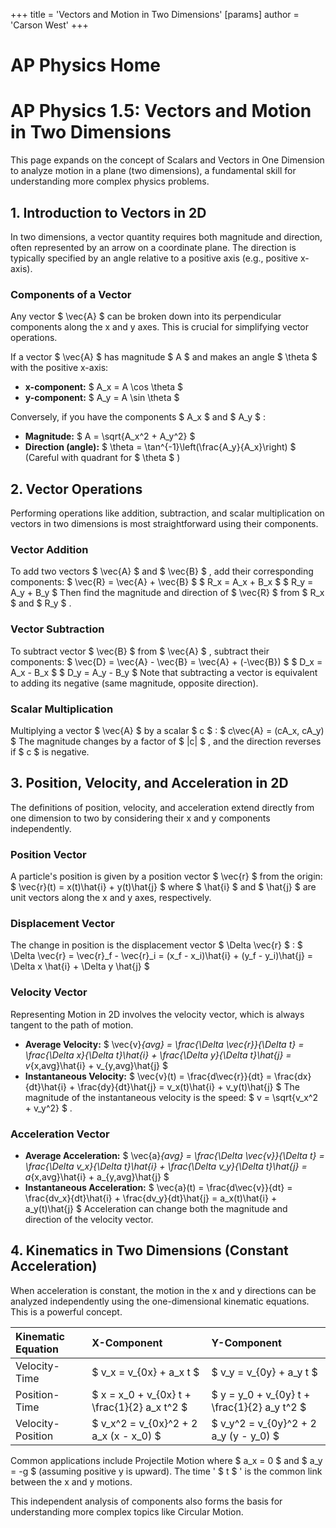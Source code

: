 +++
 title = 'Vectors and Motion in Two Dimensions'
[params]
	author = 'Carson West'
+++
# AP Physics Home
# AP Physics 1.5: Vectors and Motion in Two Dimensions

This page expands on the concept of Scalars and Vectors in One Dimension to analyze motion in a plane (two dimensions), a fundamental skill for understanding more complex physics problems.

## 1. Introduction to Vectors in 2D

In two dimensions, a vector quantity requires both magnitude and direction, often represented by an arrow on a coordinate plane. The direction is typically specified by an angle relative to a positive axis (e.g., positive x-axis).

### Components of a Vector
Any vector  $ \vec{A} $  can be broken down into its perpendicular components along the x and y axes. This is crucial for simplifying vector operations.

If a vector  $ \vec{A} $  has magnitude  $ A $  and makes an angle  $ \theta $  with the positive x-axis:
*   **x-component:**  $ A_x = A \cos \theta $ 
*   **y-component:**  $ A_y = A \sin \theta $ 

Conversely, if you have the components  $ A_x $  and  $ A_y $ :
*   **Magnitude:**  $ A = \sqrt{A_x^2 + A_y^2} $ 
*   **Direction (angle):**  $ \theta = \tan^{-1}\left(\frac{A_y}{A_x}\right) $  (Careful with quadrant for  $ \theta $ )

## 2. Vector Operations

Performing operations like addition, subtraction, and scalar multiplication on vectors in two dimensions is most straightforward using their components.

### Vector Addition
To add two vectors  $ \vec{A} $  and  $ \vec{B} $ , add their corresponding components:
 $  \vec{R} = \vec{A} + \vec{B}  $ 
 $  R_x = A_x + B_x  $ 
 $  R_y = A_y + B_y  $ 
Then find the magnitude and direction of  $ \vec{R} $  from  $ R_x $  and  $ R_y $ .

### Vector Subtraction
To subtract vector  $ \vec{B} $  from  $ \vec{A} $ , subtract their components:
 $  \vec{D} = \vec{A} - \vec{B} = \vec{A} + (-\vec{B})  $ 
 $  D_x = A_x - B_x  $ 
 $  D_y = A_y - B_y  $ 
Note that subtracting a vector is equivalent to adding its negative (same magnitude, opposite direction).

### Scalar Multiplication
Multiplying a vector  $ \vec{A} $  by a scalar  $ c $ :
 $  c\vec{A} = (cA_x, cA_y)  $ 
The magnitude changes by a factor of  $ |c| $ , and the direction reverses if  $ c $  is negative.

## 3. Position, Velocity, and Acceleration in 2D

The definitions of position, velocity, and acceleration extend directly from one dimension to two by considering their x and y components independently.

### Position Vector
A particle's position is given by a position vector  $ \vec{r} $  from the origin:
 $  \vec{r}(t) = x(t)\hat{i} + y(t)\hat{j}  $ 
where  $ \hat{i} $  and  $ \hat{j} $  are unit vectors along the x and y axes, respectively.

### Displacement Vector
The change in position is the displacement vector  $ \Delta \vec{r} $ :
 $  \Delta \vec{r} = \vec{r}_f - \vec{r}_i = (x_f - x_i)\hat{i} + (y_f - y_i)\hat{j} = \Delta x \hat{i} + \Delta y \hat{j}  $ 

### Velocity Vector
Representing Motion in 2D involves the velocity vector, which is always tangent to the path of motion.
*   **Average Velocity:**
     $  \vec{v}_{avg} = \frac{\Delta \vec{r}}{\Delta t} = \frac{\Delta x}{\Delta t}\hat{i} + \frac{\Delta y}{\Delta t}\hat{j} = v_{x,avg}\hat{i} + v_{y,avg}\hat{j}  $ 
*   **Instantaneous Velocity:**
     $  \vec{v}(t) = \frac{d\vec{r}}{dt} = \frac{dx}{dt}\hat{i} + \frac{dy}{dt}\hat{j} = v_x(t)\hat{i} + v_y(t)\hat{j}  $ 
    The magnitude of the instantaneous velocity is the speed:  $ v = \sqrt{v_x^2 + v_y^2} $ .

### Acceleration Vector
*   **Average Acceleration:**
     $  \vec{a}_{avg} = \frac{\Delta \vec{v}}{\Delta t} = \frac{\Delta v_x}{\Delta t}\hat{i} + \frac{\Delta v_y}{\Delta t}\hat{j} = a_{x,avg}\hat{i} + a_{y,avg}\hat{j}  $ 
*   **Instantaneous Acceleration:**
     $  \vec{a}(t) = \frac{d\vec{v}}{dt} = \frac{dv_x}{dt}\hat{i} + \frac{dv_y}{dt}\hat{j} = a_x(t)\hat{i} + a_y(t)\hat{j}  $ 
    Acceleration can change both the magnitude and direction of the velocity vector.

## 4. Kinematics in Two Dimensions (Constant Acceleration)

When acceleration is constant, the motion in the x and y directions can be analyzed independently using the one-dimensional kinematic equations. This is a powerful concept.

| Kinematic Equation | X-Component | Y-Component |
| :----------------- | :---------- | :---------- |
| Velocity-Time      |  $ v_x = v_{0x} + a_x t $  |  $ v_y = v_{0y} + a_y t $  |
| Position-Time      |  $ x = x_0 + v_{0x} t + \frac{1}{2} a_x t^2 $  |  $ y = y_0 + v_{0y} t + \frac{1}{2} a_y t^2 $  |
| Velocity-Position  |  $ v_x^2 = v_{0x}^2 + 2 a_x (x - x_0) $  |  $ v_y^2 = v_{0y}^2 + 2 a_y (y - y_0) $  |

Common applications include Projectile Motion where  $ a_x = 0 $  and  $ a_y = -g $  (assuming positive y is upward). The time ' $ t $ ' is the common link between the x and y motions.

This independent analysis of components also forms the basis for understanding more complex topics like Circular Motion.